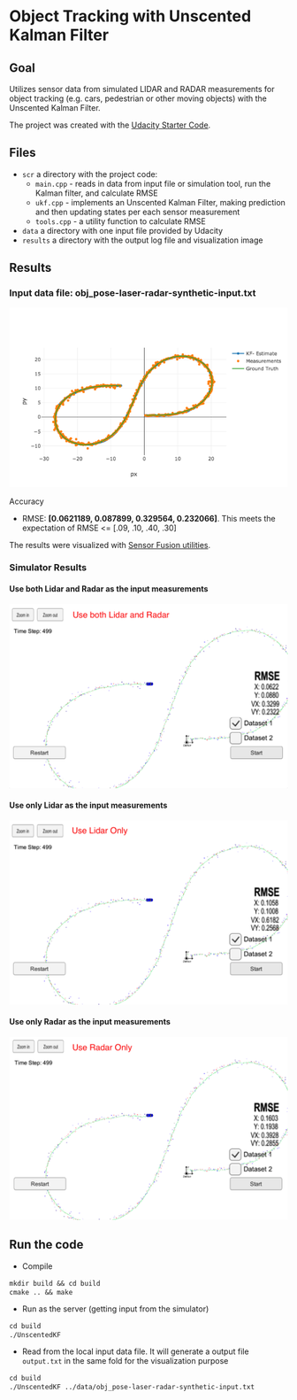 # Object Tracking with Unscented Kalman Filter

## Goal

Utilizes sensor data from simulated LIDAR and RADAR measurements for object tracking (e.g. cars, pedestrian or other moving objects) with the Unscented Kalman Filter.

The project was created with the [Udacity Starter Code](https://github.com/udacity/CarND-Unscented-Kalman-Filter-Project).

## Files
- `scr` a directory with the project code:
  - `main.cpp` - reads in data from input file or simulation tool, run the Kalman filter, and calculate RMSE
  - `ukf.cpp` - implements an Unscented Kalman Filter, making prediction and then updating states per each sensor measurement 
  - `tools.cpp` - a utility function to calculate RMSE
- `data`  a directory with one input file provided by Udacity
- `results`  a directory with the output log file and visualization image

## Results

### Input data file: obj_pose-laser-radar-synthetic-input.txt
![results](results/plot.png)

Accuracy
* RMSE: <b>[0.0621189, 0.087899, 0.329564, 0.232066]</b>. This meets the expectation of RMSE <= [.09, .10, .40, .30]

The results were visualized with [Sensor Fusion utilities](https://github.com/udacity/CarND-Mercedes-SF-Utilities).

### Simulator Results
#### Use both Lidar and Radar as the input measurements
<img src="results/sim_both.png" width="600" />

#### Use only Lidar as the input measurements
<img src="results/sim_lidar_only.png" width="600" />

#### Use only Radar as the input measurements
<img src="results/sim_radar_only.png" width="600" />

## Run the code
* Compile
```
mkdir build && cd build
cmake .. && make
```
* Run as the server (getting input from the simulator)
```
cd build
./UnscentedKF
```

* Read from the local input data file. It will generate a output file `output.txt` in the same fold for the visualization purpose
```
cd build
./UnscentedKF ../data/obj_pose-laser-radar-synthetic-input.txt 
```
